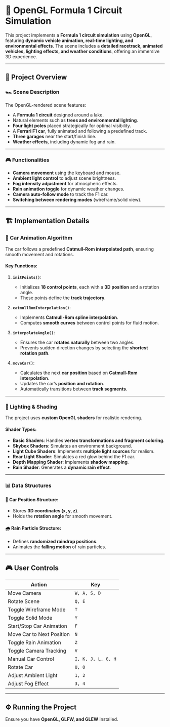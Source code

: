 # 🚀 OpenGL Formula 1 Circuit Simulation

This project implements a **Formula 1 circuit simulation** using **OpenGL**, featuring **dynamic vehicle animation, real-time lighting, and environmental effects**. The scene includes a **detailed racetrack, animated vehicles, lighting effects, and weather conditions**, offering an immersive 3D experience.

---

## 📜 Project Overview

### 🏎️ Scene Description
The OpenGL-rendered scene features:
- A **Formula 1 circuit** designed around a lake.
- Natural elements such as **trees and environmental lighting**.
- **Four light poles** placed strategically for optimal visibility.
- A **Ferrari F1 car**, fully animated and following a predefined track.
- **Three garages** near the start/finish line.
- **Weather effects**, including dynamic fog and rain.

---

### 🎮 Functionalities
- **Camera movement** using the keyboard and mouse.
- **Ambient light control** to adjust scene brightness.
- **Fog intensity adjustment** for atmospheric effects.
- **Rain animation toggle** for dynamic weather changes.
- **Camera auto-follow mode** to track the F1 car.
- **Switching between rendering modes** (wireframe/solid view).

---

## 🏗️ Implementation Details

### 🚗 Car Animation Algorithm
The car follows a predefined **Catmull-Rom interpolated path**, ensuring smooth movement and rotations.

#### Key Functions:
1. **`initPoints()`**:
   - Initializes **18 control points**, each with a **3D position** and a rotation angle.
   - These points define the **track trajectory**.

2. **`catmullRomInterpolation()`**:
   - Implements **Catmull-Rom spline interpolation**.
   - Computes **smooth curves** between control points for fluid motion.

3. **`interpolateAngle()`**:
   - Ensures the car **rotates naturally** between two angles.
   - Prevents sudden direction changes by selecting the **shortest rotation path**.

4. **`moveCar()`**:
   - Calculates the next **car position** based on **Catmull-Rom interpolation**.
   - Updates the car’s **position and rotation**.
   - Automatically transitions between **track segments**.

---

### 🔦 Lighting & Shading
The project uses **custom OpenGL shaders** for realistic rendering.

#### Shader Types:
- **Basic Shaders**: Handles **vertex transformations and fragment coloring**.
- **Skybox Shaders**: Simulates an environment background.
- **Light Cube Shaders**: Implements **multiple light sources** for realism.
- **Rear Light Shader**: Simulates a red glow behind the F1 car.
- **Depth Mapping Shader**: Implements **shadow mapping**.
- **Rain Shader**: Generates a **dynamic rain effect**.

---

### 📊 Data Structures
#### 🚗 Car Position Structure:
- Stores **3D coordinates (x, y, z)**.
- Holds the **rotation angle** for smooth movement.

#### 🌧️ Rain Particle Structure:
- Defines **randomized raindrop positions**.
- Animates the **falling motion** of rain particles.

---

## 🎮 User Controls

| Action | Key |
|--------|-----|
| Move Camera | `W, A, S, D` |
| Rotate Scene | `Q, E` |
| Toggle Wireframe Mode | `T` |
| Toggle Solid Mode | `Y` |
| Start/Stop Car Animation | `F` |
| Move Car to Next Position | `N` |
| Toggle Rain Animation | `Z` |
| Toggle Camera Tracking | `V` |
| Manual Car Control | `I, K, J, L, G, H` |
| Rotate Car | `U, O` |
| Adjust Ambient Light | `1, 2` |
| Adjust Fog Effect | `3, 4` |

---

## ⚙️ Running the Project
Ensure you have **OpenGL, GLFW, and GLEW** installed.


